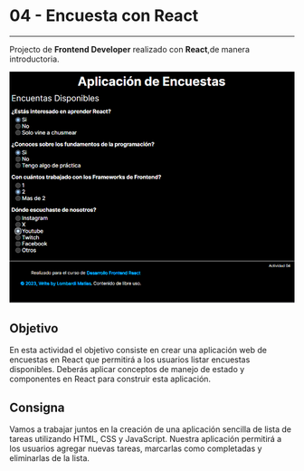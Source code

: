 # 04 - Encuesta con React

***
Projecto de **Frontend Developer** realizado con **React**,de manera introductoria.

![portada](./public/portada.png)

## Objetivo

En esta actividad el objetivo consiste en crear una aplicación web de encuestas en React que permitirá a los usuarios listar encuestas disponibles. Deberás aplicar conceptos de manejo de estado y componentes en React para construir esta aplicación.

## Consigna

Vamos a trabajar juntos en la creación de una aplicación sencilla de lista de tareas utilizando HTML, CSS y JavaScript. Nuestra aplicación permitirá a los usuarios agregar nuevas tareas, marcarlas como completadas y eliminarlas de la lista.
